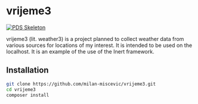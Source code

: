 # vrijeme3

[![PDS Skeleton](https://img.shields.io/badge/pds-skeleton-blue.svg?style=flat-square)](https://github.com/php-pds/skeleton)

vrijeme3 (lit. weather3) is a project planned to collect weather data from various sources for locations of my interest. It is intended to be used on the localhost. It is an example of the use of the Inert framework.

## Installation

```bash
git clone https://github.com/milan-miscevic/vrijeme3.git
cd vrijeme3
composer install
```
